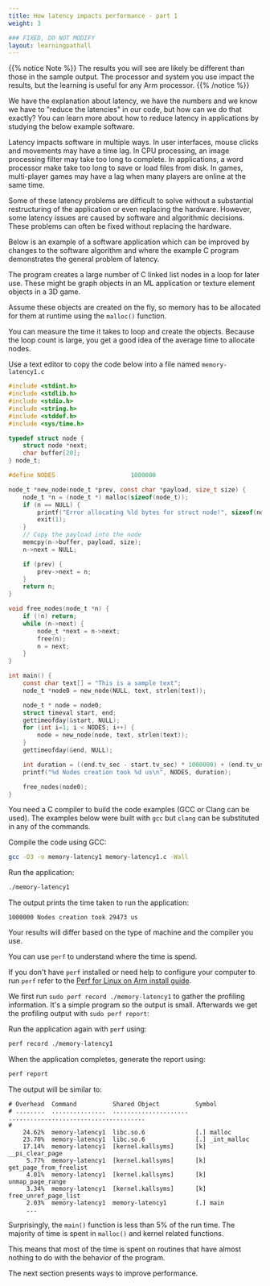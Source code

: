 ```yaml
---
title: How latency impacts performance - part 1
weight: 3

### FIXED, DO NOT MODIFY
layout: learningpathall
---
```


{{% notice Note %}}
The results you will see are likely be different than those in the sample output. The processor and system you use impact the results, but the learning is useful for any Arm processor.
{{% /notice %}}

We have the explanation about latency, we have the numbers and we know we have to "reduce the latencies" in our code, but how can we do that exactly?
You can learn more about how to reduce latency in applications by studying the below example software. 

Latency impacts software in multiple ways. In user interfaces, mouse clicks and movements may have a time lag. In CPU processing, an image processing filter may take too long to complete. In applications, a word processor make take too long to save or load files from disk. In games, multi-player games may have a lag when many players are online at the same time.

Some of these latency problems are difficult to solve without a substantial restructuring of the application or even replacing the hardware. However, some latency issues are caused by software and algorithmic decisions. These problems can often be fixed without replacing the hardware. 

Below is an example of a software application which can be improved by changes to the software algorithm and where the example C program demonstrates the general problem of latency. 

The program creates a large number of C linked list nodes in a loop for later use. These might be graph objects in an ML application or texture element objects in a 3D game. 

Assume these objects are created on the fly, so memory has to be allocated for them at runtime using the `malloc()` function. 

You can measure the time it takes to loop and create the objects. Because the loop count is large, you get a good idea of the average time to allocate nodes. 

Use a text editor to copy the code below into a file named `memory-latency1.c`

```C
#include <stdint.h>
#include <stdlib.h>
#include <stdio.h>
#include <string.h>
#include <stddef.h>
#include <sys/time.h>

typedef struct node {
    struct node *next;
    char buffer[20];
} node_t;

#define NODES                     1000000

node_t *new_node(node_t *prev, const char *payload, size_t size) {
    node_t *n = (node_t *) malloc(sizeof(node_t));
    if (n == NULL) {
        printf("Error allocating %ld bytes for struct node!", sizeof(node_t));
        exit(1);
    }
    // Copy the payload into the node
    memcpy(n->buffer, payload, size);
    n->next = NULL;

    if (prev) {
        prev->next = n;
    }
    return n;
}

void free_nodes(node_t *n) {
    if (!n) return;
    while (n->next) {
        node_t *next = n->next;
        free(n);
        n = next;
    }
}

int main() {
    const char text[] = "This is a sample text";
    node_t *node0 = new_node(NULL, text, strlen(text));

    node_t * node = node0;
    struct timeval start, end;
    gettimeofday(&start, NULL);
    for (int i=1; i < NODES; i++) {
        node = new_node(node, text, strlen(text));
    }
    gettimeofday(&end, NULL);

    int duration = ((end.tv_sec - start.tv_sec) * 1000000) + (end.tv_usec - start.tv_usec);
    printf("%d Nodes creation took %d us\n", NODES, duration);

    free_nodes(node0);
}
```

You need a C compiler to build the code examples (GCC or Clang can be used). The examples below were built with `gcc` but `clang` can be substituted in any of the commands. 

Compile the code using GCC:

```bash
gcc -O3 -o memory-latency1 memory-latency1.c -Wall 
```

Run the application:

```bash
./memory-latency1
```

The output prints the time taken to run the application:

```output
1000000 Nodes creation took 29473 us
```

Your results will differ based on the type of machine and the compiler you use. 

You can use `perf` to understand where the time is spend. 

If you don't have `perf` installed or need help to configure your computer to run `perf` refer to the [Perf for Linux on Arm install guide](/install-guides/perf/).

We first run `sudo perf record ./memory-latency1` to gather the profiling information. It's a simple program so the output is small. Afterwards we get the profiling output with `sudo perf report`:

Run the application again with `perf` using:

```bash
perf record ./memory-latency1
```

When the application completes, generate the report using:

```bash
perf report
```

The output will be similar to:

```output
# Overhead  Command          Shared Object          Symbol                                
# ........  ...............  .....................  ......................................
#
    24.62%  memory-latency1  libc.so.6              [.] malloc
    23.70%  memory-latency1  libc.so.6              [.] _int_malloc
    17.14%  memory-latency1  [kernel.kallsyms]      [k] __pi_clear_page
     5.77%  memory-latency1  [kernel.kallsyms]      [k] get_page_from_freelist
     4.01%  memory-latency1  [kernel.kallsyms]      [k] unmap_page_range
     3.34%  memory-latency1  [kernel.kallsyms]      [k] free_unref_page_list
     2.03%  memory-latency1  memory-latency1        [.] main
     ...
```

Surprisingly, the `main()` function is less than 5% of the run time. The majority of time is spent in `malloc()` and kernel related functions.

This means that most of the time is spent on routines that have almost nothing to do with the behavior of the program.

The next section presents ways to improve performance. 

